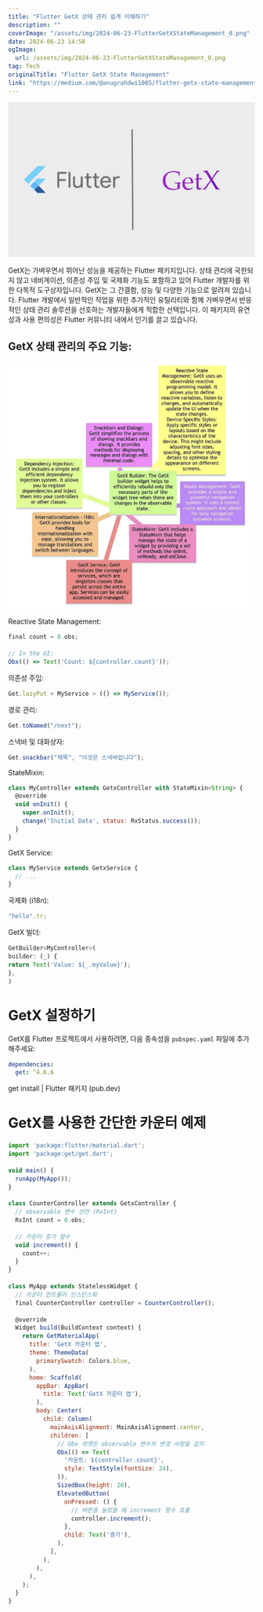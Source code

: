 ```yaml
---
title: "Flutter GetX 상태 관리 쉽게 이해하기"
description: ""
coverImage: "/assets/img/2024-06-23-FlutterGetXStateManagement_0.png"
date: 2024-06-23 14:58
ogImage:
  url: /assets/img/2024-06-23-FlutterGetXStateManagement_0.png
tag: Tech
originalTitle: "Flutter GetX State Management"
link: "https://medium.com/@anugrahdwi1005/flutter-getx-state-management-9c7731b46628"
---
```


<img src="/assets/img/2024-06-23-FlutterGetXStateManagement_0.png" />

GetX는 가벼우면서 뛰어난 성능을 제공하는 Flutter 패키지입니다. 상태 관리에 국한되지 않고 네비게이션, 의존성 주입 및 국제화 기능도 포함하고 있어 Flutter 개발자를 위한 다목적 도구상자입니다. GetX는 그 간결함, 성능 및 다양한 기능으로 알려져 있습니다. Flutter 개발에서 일반적인 작업을 위한 추가적인 유틸리티와 함께 가벼우면서 반응적인 상태 관리 솔루션을 선호하는 개발자들에게 적합한 선택입니다. 이 패키지의 유연성과 사용 편의성은 Flutter 커뮤니티 내에서 인기를 끌고 있습니다.

## GetX 상태 관리의 주요 기능:

<img src="/assets/img/2024-06-23-FlutterGetXStateManagement_1.png" />

<div class="content-ad"></div>

Reactive State Management:

```js
final count = 0.obs;

// In the UI:
Obx(() => Text('Count: ${controller.count}'));
```

의존성 주입:

```js
Get.lazyPut < MyService > (() => MyService());
```

<div class="content-ad"></div>

경로 관리:

```js
Get.toNamed("/next");
```

스낵바 및 대화상자:

```js
Get.snackbar("제목", "이것은 스낵바입니다");
```

<div class="content-ad"></div>

StateMixin:

```js
class MyController extends GetxController with StateMixin<String> {
  @override
  void onInit() {
    super.onInit();
    change('Initial Data', status: RxStatus.success());
  }
}
```

GetX Service:

```js
class MyService extends GetxService {
  // ...
}
```

<div class="content-ad"></div>

국제화 (i18n):

```js
"hello".tr;
```

GetX 빌더:

```js
GetBuilder<MyController>(
builder: (_) {
return Text('Value: ${_.myValue}');
},
)
```

<div class="content-ad"></div>

# GetX 설정하기

GetX를 Flutter 프로젝트에서 사용하려면, 다음 종속성을 `pubspec.yaml` 파일에 추가해주세요:

```yaml
dependencies:
  get: ^4.6.6
```

get install | Flutter 패키지 (pub.dev)

<div class="content-ad"></div>

# GetX를 사용한 간단한 카운터 예제

```js
import 'package:flutter/material.dart';
import 'package:get/get.dart';

void main() {
  runApp(MyApp());
}

class CounterController extends GetxController {
  // observable 변수 선언 (RxInt)
  RxInt count = 0.obs;

  // 카운터 증가 함수
  void increment() {
    count++;
  }
}

class MyApp extends StatelessWidget {
  // 카운터 컨트롤러 인스턴스화
  final CounterController controller = CounterController();

  @override
  Widget build(BuildContext context) {
    return GetMaterialApp(
      title: 'GetX 카운터 앱',
      theme: ThemeData(
        primarySwatch: Colors.blue,
      ),
      home: Scaffold(
        appBar: AppBar(
          title: Text('GetX 카운터 앱'),
        ),
        body: Center(
          child: Column(
            mainAxisAlignment: MainAxisAlignment.center,
            children: [
              // Obx 위젯은 observable 변수의 변경 사항을 감지
              Obx(() => Text(
                '카운트: ${controller.count}',
                style: TextStyle(fontSize: 24),
              )),
              SizedBox(height: 20),
              ElevatedButton(
                onPressed: () {
                  // 버튼을 눌렀을 때 increment 함수 호출
                  controller.increment();
                },
                child: Text('증가'),
              ),
            ],
          ),
        ),
      ),
    );
  }
}
```
